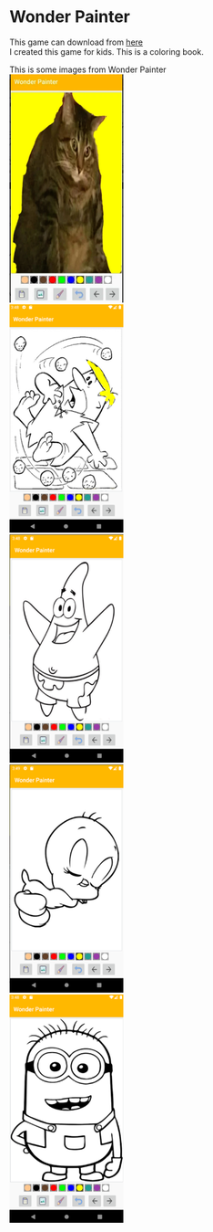 <h1>Wonder Painter</h1>
This game can download from <a href="https://play.google.com/store/apps/details?id=com.eulersoft.draw&hl=en">here </a> <br/>
I created this game for kids. This is a coloring book.

This is some images from Wonder Painter <br/>
<img src="img/1.jpg" width="200" height="400"/> <br/>
<img src="img/3.png" width="200" height="400"/> <br/>
<img src="img/4.png" width="200" height="400"/> <br/>
<img src="img/5.png" width="200" height="400"/> <br/>
<img src="img/6.png" width="200" height="400"/> <br/>
